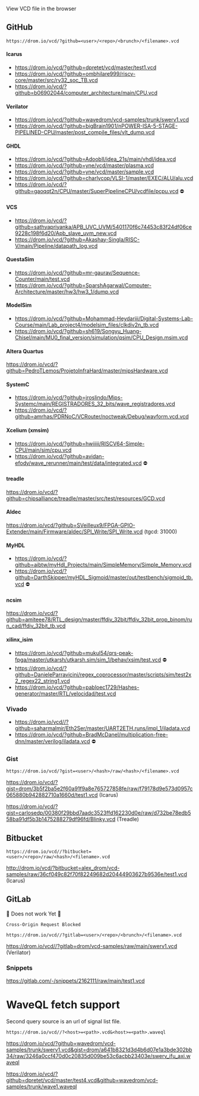 View VCD file in the browser

## GitHub

`https://drom.io/vcd/?github=<user>/<repo>/<brunch>/<filename>.vcd`

#### Icarus
* https://drom.io/vcd/?github=dpretet/vcd/master/test1.vcd
* https://drom.io/vcd/?github=ombhilare999/riscv-core/master/src/rv32_soc_TB.vcd
* https://drom.io/vcd/?github=b06902044/computer_architecture/main/CPU.vcd

#### Verilator
* https://drom.io/vcd/?github=wavedrom/vcd-samples/trunk/swerv1.vcd
* https://drom.io/vcd/?github=bigBrain1901/nPOWER-ISA-5-STAGE-PIPELINED-CPU/master/post_compile_files/vlt_dump.vcd

#### GHDL
* https://drom.io/vcd/?github=AdoobII/idea_21s/main/vhdl/idea.vcd
* https://drom.io/vcd/?github=yne/vcd/master/plasma.vcd
* https://drom.io/vcd/?github=yne/vcd/master/sample.vcd
* https://drom.io/vcd/?github=charlycop/VLSI-1/master/EXEC/ALU/alu.vcd
* https://drom.io/vcd/?github=gaoqqt2n/CPU/master/SuperPipelineCPU/vcdfile/pcpu.vcd ⛔

#### VCS
* https://drom.io/vcd/?github=sathyapriyanka/APB_UVC_UVM/5401170f6c74453c83f24df06ce9228c198f6d20/Apb_slave_uvm_new.vcd
* https://drom.io/vcd/?github=Akashay-Singla/RISC-V/main/Pipeline/datapath_log.vcd

#### QuestaSim
* https://drom.io/vcd/?github=mr-gaurav/Sequence-Counter/main/test.vcd
* https://drom.io/vcd/?github=SparshAgarwal/Computer-Architecture/master/hw3/hw3_1/dump.vcd

#### ModelSim
* https://drom.io/vcd/?github=Mohammad-Heydariii/Digital-Systems-Lab-Course/main/Lab_project4/modelsim_files/clkdiv2n_tb.vcd
* https://drom.io/vcd/?github=sh619/Songyu_Huang-Chisel/main/MU0_final_version/simulation/qsim/CPU_Design.msim.vcd

#### Altera Quartus
https://drom.io/vcd/?github=PedroTLemos/ProjetoInfraHard/master/mipsHardware.vcd 

#### SystemC
* https://drom.io/vcd/?github=jroslindo/Mips-Systemc/main/REGISTRADORES_32_bits/wave_registradores.vcd
* https://drom.io/vcd/?github=amrhas/PDRNoC/VCRouter/noctweak/Debug/wavform.vcd.vcd

#### Xcelium (xmsim)
* https://drom.io/vcd/?github=hwiiiii/RISCV64-Simple-CPU/main/sim/cpu.vcd
* https://drom.io/vcd/?github=avidan-efody/wave_rerunner/main/test/data/integrated.vcd ⛔

#### treadle
https://drom.io/vcd/?github=chipsalliance/treadle/master/src/test/resources/GCD.vcd

#### Aldec
https://drom.io/vcd/?github=SVeilleux9/FPGA-GPIO-Extender/main/Firmware/aldec/SPI_Write/SPI_Write.vcd (tgcd: 31000)

#### MyHDL
* https://drom.io/vcd/?github=aibtw/myHdl_Projects/main/SimpleMemory/Simple_Memory.vcd
* https://drom.io/vcd/?github=DarthSkipper/myHDL_Sigmoid/master/out/testbench/sigmoid_tb.vcd ⛔

#### ncsim
https://drom.io/vcd/?github=amiteee78/RTL_design/master/ffdiv_32bit/ffdiv_32bit_prop_binom/run_cad/ffdiv_32bit_tb.vcd

#### xilinx_isim
* https://drom.io/vcd/?github=mukul54/qrs-peak-fpga/master/utkarsh/utkarsh.sim/sim_1/behav/xsim/test.vcd ⛔
* https://drom.io/vcd/?github=DanieleParravicini/regex_coprocessor/master/scripts/sim/test2x2_regex22_string1.vcd
* https://drom.io/vcd/?github=pabloec1729/Hashes-generator/master/RTL/velocidad/test.vcd

### Vivado
* https://drom.io/vcd//?github=saharmalmir/Eth2Ser/master/UART2ETH.runs/impl_1/iladata.vcd
* https://drom.io/vcd/?github=BradMcDanel/multiplication-free-dnn/master/verilog/iladata.vcd ⛔

### Gist

`https://drom.io/vcd/?gist=<user>/<hash>/raw/<hash>/<filename>.vcd`

https://drom.io/vcd/?gist=drom/3b5f2ba5e2f60a91f9a8e765727858fe/raw/f79178d9e573d0957c065880b942882710a1660d/test1.vcd (Icarus)

https://drom.io/vcd/?gist=carlosedp/00380f29bbd7aadc3523ffd162230d0e/raw/d732be78edb558ba91df5b3b1475288279df96fd/Blinky.vcd (Treadle)

## Bitbucket

`https://drom.io/vcd//?bitbucket=<user>/<repo>/raw/<hash>/<filename>.vcd`

http://drom.io/vcd/?bitbucket=alex_drom/vcd-samples/raw/36cf049c82f70f82249682d20444903627b9536e/test1.vcd (Icarus)

## GitLab

:construction: Does not work Yet :construction:

`Cross-Origin Request Blocked`

`https://drom.io/vcd//?gitlab=<user>/<repo>/<brunch>/<filename>.vcd`

https://drom.io/vcd//?gitlab=drom/vcd-samples/raw/main/swerv1.vcd (Verilator)

### Snippets

https://gitlab.com/-/snippets/2162111/raw/main/test1.vcd


# WaveQL fetch support

Second query source is an url of signal list file.

`https://drom.io/vcd//?<host>=<path>.vcd&<host>=<path>.waveql`

https://drom.io/vcd/?github=wavedrom/vcd-samples/trunk/swerv1.vcd&gist=drom/a641b8321d3d4b6d07e1a3bde302bb34/raw/3246a0ccf470d0c20835d009be53c6acbb23403e/swerv_ifu_axi.waveql

https://drom.io/vcd/?github=dpretet/vcd/master/test4.vcd&github=wavedrom/vcd-samples/trunk/wave1.waveql
